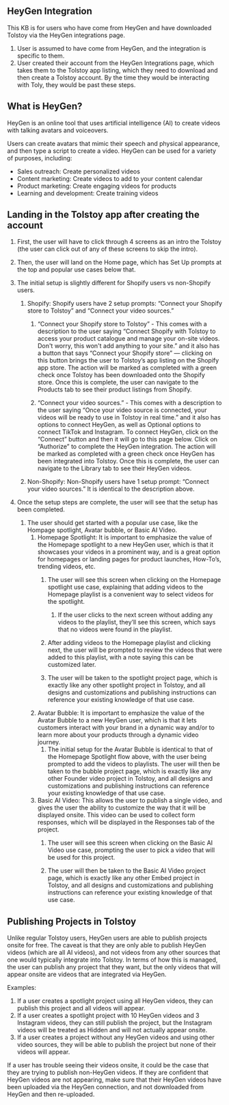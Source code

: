 ## HeyGen Integration

This KB is for users who have come from HeyGen and have downloaded Tolstoy via the HeyGen integrations page.

1. User is assumed to have come from HeyGen, and the integration is specific to them.
2. User created their account from the HeyGen Integrations page, which takes them to the Tolstoy app listing, which they need to download and then create a Tolstoy account. By the time they would be interacting with Toly, they would be past these steps.

## What is HeyGen?

HeyGen is an online tool that uses artificial intelligence (AI) to create videos with talking avatars and voiceovers.

Users can create avatars that mimic their speech and physical appearance, and then type a script to create a video. HeyGen can be used for a variety of purposes, including:

- Sales outreach: Create personalized videos
- Content marketing: Create videos to add to your content calendar
- Product marketing: Create engaging videos for products
- Learning and development: Create training videos

## Landing in the Tolstoy app after creating the account

1. First, the user will have to click through 4 screens as an intro the Tolstoy (the user can click out of any of these screens to skip the intro).
    
2. Then, the user will land on the Home page, which has Set Up prompts at the top and popular use cases below that.
    
3. The initial setup is slightly different for Shopify users vs non-Shopify users.
    1. Shopify: Shopify users have 2 setup prompts: “Connect your Shopify store to Tolstoy” and “Connect your video sources.” 
        1. “Connect your Shopify store to Tolstoy” - This comes with a description to the user saying “Connect Shopify with Tolstoy to access your product catalogue and manage your on-site videos. Don't worry, this won't add anything to your site.” and it also has a button that says “Connect your Shopify store” — clicking on this button brings the user to Tolstoy’s app listing on the Shopify app store. The action will be marked as completed with a green check once Tolstoy has been downloaded onto the Shopify store. Once this is complete, the user can navigate to the Products tab to see their product listings from Shopify.
        
            
        2. “Connect your video sources.” - This comes with a description to the user saying “Once your video source is connected, your videos will be ready to use in Tolstoy in real time.” and it also has options to connect HeyGen, as well as Optional options to connect TikTok and Instagram. To connect HeyGen, click on the “Connect” button and then it will go to this page below. Click on “Authorize” to complete the HeyGen integration. The action will be marked as completed with a green check once HeyGen has been integrated into Tolstoy. Once this is complete, the user can navigate to the Library tab to see their HeyGen videos.
            
    2. Non-Shopify: Non-Shopify users have 1 setup prompt: “Connect your video sources.” It is identical to the description above.
4. Once the setup steps are complete, the user will see that the setup has been completed.
    
    1. The user should get started with a popular use case, like the Hompage spotlight, Avatar bubble, or Basic AI Video.
        1. Homepage Spotlight: It is important to emphasize the value of the Homepage spotlight to a new HeyGen user, which is that it showcases your videos in a prominent way, and is a great option for homepages or landing pages for product launches, How-To’s, trending videos, etc.
            1. The user will see this screen when clicking on the Homepage spotlight use case, explaining that adding videos to the Homepage playlist is a convenient way to select videos for the spotlight. 
    
                
                1. If the user clicks to the next screen without adding any videos to the playlist, they’ll see this screen, which says that no videos were found in the playlist.
                    
                    
            2. After adding videos to the Homepage playlist and clicking next, the user will be prompted to review the videos that were added to this playlist, with a note saying this can be customized later.
                
            3. The user will be taken to the spotlight project page, which is exactly like any other spotlight project in Tolstoy, and all designs and customizations and publishing instructions can reference your existing knowledge of that use case.
        2. Avatar Bubble: It is important to emphasize the value of the Avatar Bubble to a new HeyGen user, which is that it lets customers interact with your brand in a dynamic way and/or to learn more about your products through a dynamic video journey.
            1. The initial setup for the Avatar Bubble is identical to that of the Homepage Spotlight flow above, with the user being prompted to add the videos to playlists. The user will then be taken to the bubble project page, which is exactly like any other Founder video project in Tolstoy, and all designs and customizations and publishing instructions can reference your existing knowledge of that use case.
        3. Basic AI Video: This allows the user to publish a single video, and gives the user the ability to customize the way that it will be displayed onsite. This video can be used to collect form responses, which will be displayed in the Responses tab of the project. 
            1. The user will see this screen when clicking on the Basic AI Video use case, prompting the user to pick a video that will be used for this project.
                
            2. The user will then be taken to the Basic AI Video project page, which is exactly like any other Embed project in Tolstoy, and all designs and customizations and publishing instructions can reference your existing knowledge of that use case.

## Publishing Projects in Tolstoy

Unlike regular Tolstoy users, HeyGen users are able to publish projects onsite for free. The caveat is that they are only able to publish HeyGen videos (which are all AI videos), and not videos from any other sources that one would typically integrate into Tolstoy. In terms of how this is managed, the user can publish any project that they want, but the only videos that will appear onsite are videos that are integrated via HeyGen. 

Examples:

1. If a user creates a spotlight project using all HeyGen videos, they can publish this project and all videos will appear.
2. If a user creates a spotlight project with 10 HeyGen videos and 3 Instagram videos, they can still publish the project, but the Instagram videos will be treated as Hidden and will not actually appear onsite.
3. If a user creates a project without any HeyGen videos and using other video sources, they will be able to publish the project but none of their videos will appear.

If a user has trouble seeing their videos onsite, it could be the case that they are trying to publish non-HeyGen videos. If they are confident that HeyGen videos are not appearing, make sure that their HeyGen videos have been uploaded via the HeyGen connection, and not downloaded from HeyGen and then re-uploaded.